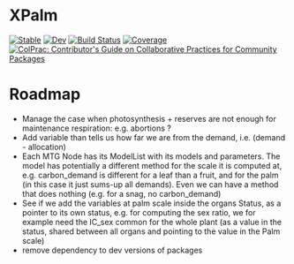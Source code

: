 # XPalm

[![Stable](https://img.shields.io/badge/docs-stable-blue.svg)](https://PalmStudio.github.io/XPalm.jl/stable/)
[![Dev](https://img.shields.io/badge/docs-dev-blue.svg)](https://PalmStudio.github.io/XPalm.jl/dev/)
[![Build Status](https://github.com/PalmStudio/XPalm.jl/actions/workflows/CI.yml/badge.svg?branch=main)](https://github.com/PalmStudio/XPalm.jl/actions/workflows/CI.yml?query=branch%3Amain)
[![Coverage](https://codecov.io/gh/PalmStudio/XPalm.jl/branch/main/graph/badge.svg)](https://codecov.io/gh/PalmStudio/XPalm.jl)
[![ColPrac: Contributor's Guide on Collaborative Practices for Community Packages](https://img.shields.io/badge/ColPrac-Contributor's%20Guide-blueviolet)](https://github.com/SciML/ColPrac)

# Roadmap

- Manage the case when photosynthesis + reserves are not enough for maintenance respiration: e.g. abortions ? 
- Add variable than tells us how far we are from the demand, i.e. (demand - allocation)
- Each MTG Node has its ModelList with its models and parameters. The model has potentially a different method for the scale it is computed at, e.g. carbon_demand is different for a leaf than a fruit, and for the palm (in this case it just sums-up all demands). Even we can have a method that does nothing (e.g. for a snag, no carbon_demand)
- See if we add the variables at palm scale inside the organs Status, as a pointer to its own status, e.g. for computing the sex ratio, we for example need the IC_sex common for the whole plant (as a value in the status, shared between all organs and pointing to the value in the Palm scale)
- remove dependency to dev versions of packages